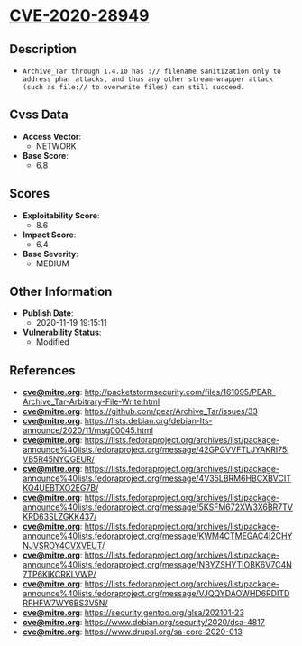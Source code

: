 
# [CVE-2020-28949](https://cve.mitre.org/cgi-bin/cvename.cgi?name=CVE-2020-28949)

## Description

- `Archive_Tar through 1.4.10 has :// filename sanitization only to address phar attacks, and thus any other stream-wrapper attack (such as file:// to overwrite files) can still succeed.`

## Cvss Data

- **Access Vector**:
  - NETWORK
- **Base Score**:
  - 6.8

## Scores

- **Exploitability Score**:
  - 8.6
- **Impact Score**:
  - 6.4
- **Base Severity**:
  - MEDIUM

## Other Information

- **Publish Date**:
  - 2020-11-19 19:15:11
- **Vulnerability Status**:
  - Modified

## References

- **cve@mitre.org**: http://packetstormsecurity.com/files/161095/PEAR-Archive_Tar-Arbitrary-File-Write.html
- **cve@mitre.org**: https://github.com/pear/Archive_Tar/issues/33
- **cve@mitre.org**: https://lists.debian.org/debian-lts-announce/2020/11/msg00045.html
- **cve@mitre.org**: https://lists.fedoraproject.org/archives/list/package-announce%40lists.fedoraproject.org/message/42GPGVVFTLJYAKRI75IVB5R45NYQGEUR/
- **cve@mitre.org**: https://lists.fedoraproject.org/archives/list/package-announce%40lists.fedoraproject.org/message/4V35LBRM6HBCXBVCITKQ4UEBTXO2EG7B/
- **cve@mitre.org**: https://lists.fedoraproject.org/archives/list/package-announce%40lists.fedoraproject.org/message/5KSFM672XW3X6BR7TVKRD63SLZGKK437/
- **cve@mitre.org**: https://lists.fedoraproject.org/archives/list/package-announce%40lists.fedoraproject.org/message/KWM4CTMEGAC4I2CHYNJVSROY4CVXVEUT/
- **cve@mitre.org**: https://lists.fedoraproject.org/archives/list/package-announce%40lists.fedoraproject.org/message/NBYZSHYTIOBK6V7C4N7TP6KIKCRKLVWP/
- **cve@mitre.org**: https://lists.fedoraproject.org/archives/list/package-announce%40lists.fedoraproject.org/message/VJQQYDAOWHD6RDITDRPHFW7WY6BS3V5N/
- **cve@mitre.org**: https://security.gentoo.org/glsa/202101-23
- **cve@mitre.org**: https://www.debian.org/security/2020/dsa-4817
- **cve@mitre.org**: https://www.drupal.org/sa-core-2020-013
